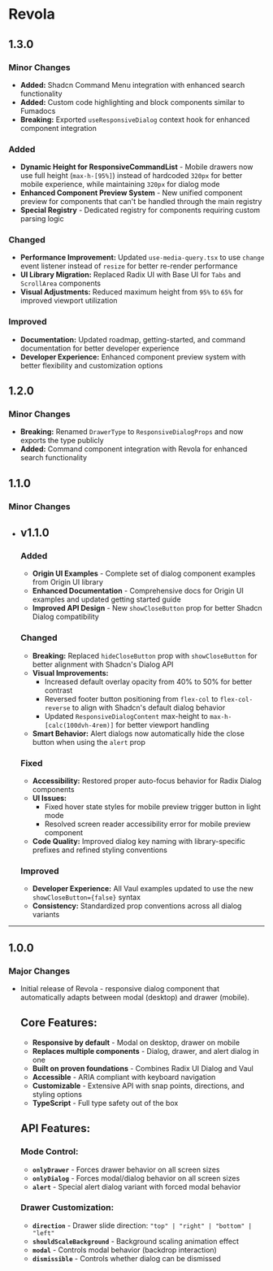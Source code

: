 # Revola

## 1.3.0

### Minor Changes

- **Added:** Shadcn Command Menu integration with enhanced search functionality
- **Added:** Custom code highlighting and block components similar to Fumadocs
- **Breaking:** Exported `useResponsiveDialog` context hook for enhanced component integration

### Added

- **Dynamic Height for ResponsiveCommandList** - Mobile drawers now use full height (`max-h-[95%]`) instead of hardcoded `320px` for better mobile experience, while maintaining `320px` for dialog mode
- **Enhanced Component Preview System** - New unified component preview for components that can't be handled through the main registry
- **Special Registry** - Dedicated registry for components requiring custom parsing logic

### Changed

- **Performance Improvement:** Updated `use-media-query.tsx` to use `change` event listener instead of `resize` for better re-render performance
- **UI Library Migration:** Replaced Radix UI with Base UI for `Tabs` and `ScrollArea` components
- **Visual Adjustments:** Reduced maximum height from `95%` to `65%` for improved viewport utilization

### Improved

- **Documentation:** Updated roadmap, getting-started, and command documentation for better developer experience
- **Developer Experience:** Enhanced component preview system with better flexibility and customization options

## 1.2.0

### Minor Changes

- **Breaking:** Renamed `DrawerType` to `ResponsiveDialogProps` and now exports the type publicly
- **Added:** Command component integration with Revola for enhanced search functionality

## 1.1.0

### Minor Changes

- ## v1.1.0

  ### Added

  - **Origin UI Examples** - Complete set of dialog component examples from Origin UI library
  - **Enhanced Documentation** - Comprehensive docs for Origin UI examples and updated getting started guide
  - **Improved API Design** - New `showCloseButton` prop for better Shadcn Dialog compatibility

  ### Changed

  - **Breaking:** Replaced `hideCloseButton` prop with `showCloseButton` for better alignment with Shadcn's Dialog API
  - **Visual Improvements:**
    - Increased default overlay opacity from 40% to 50% for better contrast
    - Reversed footer button positioning from `flex-col` to `flex-col-reverse` to align with Shadcn's default dialog behavior
    - Updated `ResponsiveDialogContent` max-height to `max-h-[calc(100dvh-4rem)]` for better viewport handling
  - **Smart Behavior:** Alert dialogs now automatically hide the close button when using the `alert` prop

  ### Fixed

  - **Accessibility:** Restored proper auto-focus behavior for Radix Dialog components
  - **UI Issues:**
    - Fixed hover state styles for mobile preview trigger button in light mode
    - Resolved screen reader accessibility error for mobile preview component
  - **Code Quality:** Improved dialog key naming with library-specific prefixes and refined styling conventions

  ### Improved

  - **Developer Experience:** All Vaul examples updated to use the new `showCloseButton={false}` syntax
  - **Consistency:** Standardized prop conventions across all dialog variants

---

## 1.0.0

### Major Changes

- Initial release of Revola - responsive dialog component that automatically adapts between modal (desktop) and drawer (mobile).

  ## Core Features:

  - **Responsive by default** - Modal on desktop, drawer on mobile
  - **Replaces multiple components** - Dialog, drawer, and alert dialog in one
  - **Built on proven foundations** - Combines Radix UI Dialog and Vaul
  - **Accessible** - ARIA compliant with keyboard navigation
  - **Customizable** - Extensive API with snap points, directions, and styling options
  - **TypeScript** - Full type safety out of the box

  ## API Features:

  ### Mode Control:

  - **`onlyDrawer`** - Forces drawer behavior on all screen sizes
  - **`onlyDialog`** - Forces modal/dialog behavior on all screen sizes
  - **`alert`** - Special alert dialog variant with forced modal behavior

  ### Drawer Customization:

  - **`direction`** - Drawer slide direction: `"top" | "right" | "bottom" | "left"`
  - **`shouldScaleBackground`** - Background scaling animation effect
  - **`modal`** - Controls modal behavior (backdrop interaction)
  - **`dismissible`** - Controls whether dialog can be dismissed
